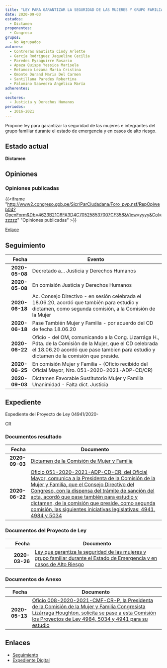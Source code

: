 ```yaml
---
title: "LEY PARA GARANTIZAR LA SEGURIDAD DE LAS MUJERES Y GRUPO FAMILIAR DURANTE EL ESTADO DE EMERGENCIA Y EN CASOS DE ALTO RIESGO"
date: 2020-09-03
estados: 
  - Dictamen
proponentes: 
  - Congreso
grupos: 
  - No Agrupados
autores: 
  - Contreras Bautista Cindy Arlette
  - García Rodríguez Jaqueline Cecilia
  - Paredes Eyzaguirre Rosario
  - Apaza Quispe Yessica Marisela
  - Retamozo Lezama María Cristina
  - Omonte Durand Maria Del Carmen
  - Santillana Paredes Robertina
  - Palomino Saavedra Angélica María
adherentes: 
  - 
sectores: 
  - Justicia y Derechos Humanos
periodos: 
  - 2016-2021
---
```


Propone ley para garantizar la seguridad de las mujeres e integrantes del grupo familiar durante el estado de emergencia y en casos de alto riesgo.


## Estado actual

**Dictamen**

## Opiniones

### Opiniones publicadas

{{<iframe "http://www2.congreso.gob.pe/Sicr/ParCiudadana/Foro_pvp.nsf/RepOpiweb04?OpenForm&Db=4623B21C6FA3D4C705258537007CF358&View=yyyy&Col=zzzzz" "Opiniones publicadas" >}}

[Enlace](http://www2.congreso.gob.pe/Sicr/ParCiudadana/Foro_pvp.nsf/RepOpiweb04?OpenForm&Db=4623B21C6FA3D4C705258537007CF358&View=yyyy&Col=zzzzz)

## Seguimiento

| Fecha | Evento |
|------:|--------|
| **2020-05-08** | Decretado a... Justicia y Derechos Humanos|
| **2020-05-08** | En comisión Justicia y Derechos Humanos|
| **2020-06-18** | Ac. Consejo Directivo - en sesión celebrada el 18.06.20, acordó que también para estudio y dictamen, como segunda comisión, a la Comisión de la Mujer|
| **2020-06-18** | Pase También Mujer y Familia - por acuerdo del CD de fecha 18.06.20|
| **2020-06-22** | Oficio - del OM, comunicando a la Cong. Lizarrága H., Pdta. de la Comisiòn de la Mujer, que el CD celebrada el 18.06.20 acordó que pase tambien para estudio y dictamen de la comisión que preside.|
| **2020-06-25** | En comisión Mujer y Familia - (Oficio recibido del Oficial Mayor, Nro. 051-2020-2021-ADP-CD/CR)|
| **2020-09-03** | Dictamen Favorable Sustitutorio Mujer y Familia Unanimidad - Falta dict. Justicia|


## Expediente

Expediente del Proyecto de Ley 04941/2020-

CR


### Documentos resultado

| Fecha | Documento |
|------:|--------|
| **2020-09-03** | [Dictamen de la Comisión de Mujer y Familia](http://www.leyes.congreso.gob.pe/Documentos/2016_2021/Dictamenes/Proyectos_de_Ley/04941DC16MAY20200903.pdf) |
| **2020-06-22** | [Oficio 051-2020-2021-ADP-CD-CR, del Oficial Mayor, comunica a la Presidenta de la Comisión de la Mujer y Familia, que el Consejo Directivo del Congreso, con la dispensa del trámite de sanción del acta, acordó que pase también para estudio y dictamen, de la comisión que preside, como segunda comisión, las siguientes iniciativas legislativas: 4941, 4984 y 5034](http://www.leyes.congreso.gob.pe/Documentos/2016_2021/Oficios/Oficialia_Mayor/OFICIO-051-2020-2021-ADP-CD-CR.pdf) |

### Documentos del Proyecto de Ley

| Fecha | Documento |
|------:|--------|
| **2020-03-26** | [Ley que garantiza la seguridad de las mujeres y grupo familiar durante el Estado de Emergencia y en casos de Alto Riesgo](http://www.leyes.congreso.gob.pe/Documentos/2016_2021/Proyectos_de_Ley_y_de_Resoluciones_Legislativas/PL04941_20200326.pdf) |

### Documentos de Anexo

| Fecha | Documento |
|------:|--------|
| **2020-05-13** | [Oficio 008-2020-2021-CMF-CR-P, la Presidenta de la Comisión de la Mujer y Familia Congresista Lizárraga Houghton, solicita se pase a esta Comisión los Proyectos de Ley 4984, 5034 y 4941 para su estudio](http://www.leyes.congreso.gob.pe/Documentos/2016_2021/Oficios/Comisiones_Ordinarias/OFICIO-008-2020-2021-CMF-CR-P.pdf) |

## Enlaces 

- [Seguimiento](http://www2.congreso.gob.pe/Sicr/TraDocEstProc/CLProLey2016.nsf/f7fff46988ca05b1052578e100829cc7/826f165714b93c9705258538006e8524?OpenDocument)
- [Expediente Digital](http://www2.congreso.gob.pe/Sicr/TraDocEstProc/CLProLey2016.nsf/f7fff46988ca05b1052578e100829cc7/826f165714b93c9705258538006e8524?OpenDocument&Click=05257FB7005EB655.eb71d0cf91d8294e05256cdf006b5706/$Body/0.1C6C)

